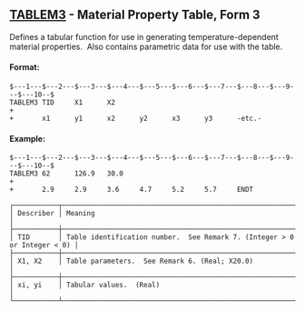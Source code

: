 ## [TABLEM3](https://help.hexagonmi.com/bundle/MSC_Nastran_2022.4/page/Nastran_Combined_Book/qrg/bulktuv/TOC.TABLEM3.xhtml) - Material Property Table, Form 3

Defines a tabular function for use in generating temperature-dependent material properties.  Also contains parametric data for use with the table.

#### Format:

```nastran
$---1---$---2---$---3---$---4---$---5---$---6---$---7---$---8---$---9---$---10--$
TABLEM3 TID     X1      X2                                              +       
+       x1      y1      x2      y2      x3      y3      -etc.-                  
```

#### Example:

```nastran
$---1---$---2---$---3---$---4---$---5---$---6---$---7---$---8---$---9---$---10--$
TABLEM3 62      126.9   30.0                                            +       
+       2.9     2.9     3.6     4.7     5.2     5.7     ENDT                    
```

```text
┌───────────┬──────────────────────────────────────────────────────────────────────────┐
│ Describer │ Meaning                                                                  │
├───────────┼──────────────────────────────────────────────────────────────────────────┤
│ TID       │ Table identification number.  See Remark 7. (Integer > 0 or Integer < 0) │
├───────────┼──────────────────────────────────────────────────────────────────────────┤
│ X1, X2    │ Table parameters.  See Remark 6. (Real; X20.0)                           │
├───────────┼──────────────────────────────────────────────────────────────────────────┤
│ xi, yi    │ Tabular values.  (Real)                                                  │
└───────────┴──────────────────────────────────────────────────────────────────────────┘
```

